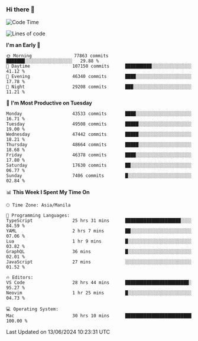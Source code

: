 ### Hi there 👋

<!--START_SECTION:waka-->
![Code Time](http://img.shields.io/badge/Code%20Time-5%2C251%20hrs%2024%20mins-blue)

![Lines of code](https://img.shields.io/badge/From%20Hello%20World%20I%27ve%20Written-116.1%20million%20lines%20of%20code-blue)

**I'm an Early 🐤** 

```text
🌞 Morning                77863 commits       ███████░░░░░░░░░░░░░░░░░░   29.88 % 
🌆 Daytime                107150 commits      ██████████░░░░░░░░░░░░░░░   41.12 % 
🌃 Evening                46340 commits       ████░░░░░░░░░░░░░░░░░░░░░   17.78 % 
🌙 Night                  29208 commits       ███░░░░░░░░░░░░░░░░░░░░░░   11.21 % 
```
📅 **I'm Most Productive on Tuesday** 

```text
Monday                   43533 commits       ████░░░░░░░░░░░░░░░░░░░░░   16.71 % 
Tuesday                  49508 commits       █████░░░░░░░░░░░░░░░░░░░░   19.00 % 
Wednesday                47442 commits       █████░░░░░░░░░░░░░░░░░░░░   18.21 % 
Thursday                 48664 commits       █████░░░░░░░░░░░░░░░░░░░░   18.68 % 
Friday                   46378 commits       ████░░░░░░░░░░░░░░░░░░░░░   17.80 % 
Saturday                 17630 commits       ██░░░░░░░░░░░░░░░░░░░░░░░   06.77 % 
Sunday                   7406 commits        █░░░░░░░░░░░░░░░░░░░░░░░░   02.84 % 
```


📊 **This Week I Spent My Time On** 

```text
🕑︎ Time Zone: Asia/Manila

💬 Programming Languages: 
TypeScript               25 hrs 31 mins      █████████████████████░░░░   84.59 % 
YAML                     2 hrs 7 mins        ██░░░░░░░░░░░░░░░░░░░░░░░   07.06 % 
Lua                      1 hr 9 mins         █░░░░░░░░░░░░░░░░░░░░░░░░   03.82 % 
GraphQL                  36 mins             █░░░░░░░░░░░░░░░░░░░░░░░░   02.01 % 
JavaScript               27 mins             ░░░░░░░░░░░░░░░░░░░░░░░░░   01.52 % 

🔥 Editors: 
VS Code                  28 hrs 44 mins      ████████████████████████░   95.27 % 
Neovim                   1 hr 25 mins        █░░░░░░░░░░░░░░░░░░░░░░░░   04.73 % 

💻 Operating System: 
Mac                      30 hrs 10 mins      █████████████████████████   100.00 % 
```


 Last Updated on 13/06/2024 10:23:31 UTC
<!--END_SECTION:waka-->


<!--
**rad182/rad182** is a ✨ _special_ ✨ repository because its `README.md` (this file) appears on your GitHub profile.

Here are some ideas to get you started:

- 🔭 I’m currently working on ...
- 🌱 I’m currently learning ...
- 👯 I’m looking to collaborate on ...
- 🤔 I’m looking for help with ...
- 💬 Ask me about ...
- 📫 How to reach me: ...
- 😄 Pronouns: ...
- ⚡ Fun fact: ...
-->
